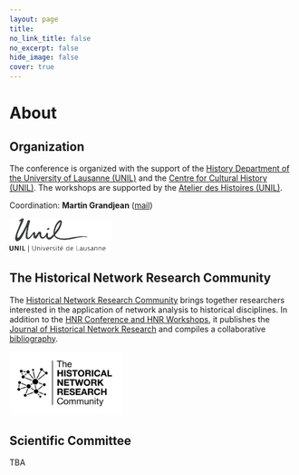 ```yaml
---
layout: page
title: 
no_link_title: false 
no_excerpt: false 
hide_image: false
cover: true
---
```


# About

## Organization
The conference is organized with the support of the [History Department of the University of Lausanne (UNIL)](https://unil.ch/hist/home.html) and the [Centre for Cultural History (UNIL)](https://www.unil.ch/shc/home.html). The workshops are supported by the [Atelier des Histoires (UNIL)](https://www.unil.ch/atelier-des-histoires/fr/home.html).

Coordination: **Martin Grandjean** ([mail](mailto:martin.grandjean@unil.ch))

<a href="https://unil.ch/hist/home.html"><img src="img/unil.png" style="width:180px"></a>

## The Historical Network Research Community
The [Historical Network Research Community](https://historicalnetworkresearch.org/) brings together researchers interested in the application of network analysis to historical disciplines. In addition to the [HNR Conference and HNR Workshops](https://historicalnetworkresearch.org/hnr-events/), it publishes the [Journal of Historical Network Research](https://jhnr.uni.lu/index.php/jhnr/index) and compiles a collaborative [bibliography](https://historicalnetworkresearch.org/bibliography/).

<a href="https://historicalnetworkresearch.org/"><img src="img/hnr_logo_vector.png" style="width:200px"></a>

## Scientific Committee

TBA
